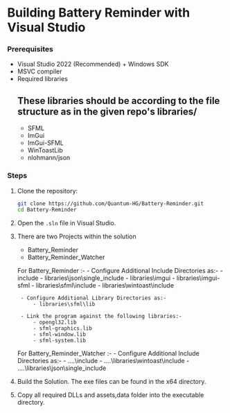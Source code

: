 # Building Battery Reminder with Visual Studio

### Prerequisites
- Visual Studio 2022 (Recommended) + Windows SDK
- MSVC compiler
- Required libraries 
    ## These libraries should be according to the file structure as in the given repo's libraries/
    - SFML
    - ImGui
    - ImGui-SFML
    - WinToastLib
    - nlohmann/json

### Steps

1. Clone the repository:

    ```bash
    git clone https://github.com/Quantum-HG/Battery-Reminder.git
    cd Battery-Reminder
    ```
    
2. Open the `.sln` file in Visual Studio.

3. There are two Projects within the solution
    - Battery_Reminder
    - Battery_Reminder_Watcher

    For Battery_Reminder :-
        - Configure Additional Include Directories as:-
            - include
            - libraries\json\single_include
            - libraries\imgui
            - libraries\imgui-sfml
            - libraries\sfml\include
            - libraries\wintoast\include

        - Configure Additional Library Directories as:-
            - libraries\sfml\lib

        - Link the program against the following libraries:-
            - opengl32.lib
            - sfml-graphics.lib
            - sfml-window.lib
            - sfml-system.lib
    
    For Battery_Reminder_Watcher :-
        - Configure Additional Include Directories as:-
            - ..\..\include
            - ..\..\libraries\wintoast\include
            - ..\..\libraries\json\single_include

4. Build the Solution. The exe files can be found in the x64 directory.

5. Copy all required DLLs and assets,data folder into the executable directory.
